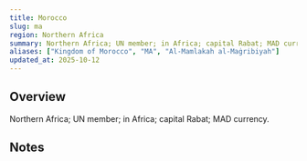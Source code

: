 ```yaml
---
title: Morocco
slug: ma
region: Northern Africa
summary: Northern Africa; UN member; in Africa; capital Rabat; MAD currency.
aliases: ["Kingdom of Morocco", "MA", "Al-Mamlakah al-Maġribiyah"]
updated_at: 2025-10-12
---
```


## Overview

Northern Africa; UN member; in Africa; capital Rabat; MAD currency.

## Notes

<!-- Add your first note below -->
